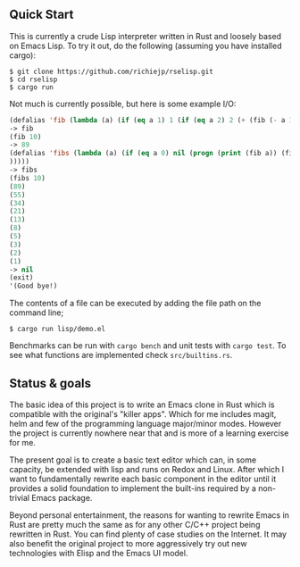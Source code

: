 Quick Start
-----------

This is currently a crude Lisp interpreter written in Rust and loosely based
on Emacs Lisp. To try it out, do the following (assuming you have installed
cargo):

```
$ git clone https://github.com/richiejp/rselisp.git
$ cd rselisp
$ cargo run
```

Not much is currently possible, but here is some example I/O:

```lisp
(defalias 'fib (lambda (a) (if (eq a 1) 1 (if (eq a 2) 2 (+ (fib (- a 1)) (fib (- a 2)))))))
-> fib
(fib 10)
-> 89
(defalias 'fibs (lambda (a) (if (eq a 0) nil (progn (print (fib a)) (fibs (- a 1
)))))
-> fibs
(fibs 10)
(89)
(55)
(34)
(21)
(13)
(8)
(5)
(3)
(2)
(1)
-> nil
(exit)
'(Good bye!)
```

The contents of a file can be executed by adding the file path on the command line;

```
$ cargo run lisp/demo.el
```

Benchmarks can be run with `cargo bench` and unit tests with `cargo test`. To
see what functions are implemented check `src/builtins.rs`.

Status & goals
--------------

The basic idea of this project is to write an Emacs clone in Rust which is
compatible with the original's "killer apps". Which for me includes magit,
helm and few of the programming language major/minor modes. However the
project is currently nowhere near that and is more of a learning exercise for
me.

The present goal is to create a basic text editor which can, in some capacity,
be extended with lisp and runs on Redox and Linux. After which I want to
fundamentally rewrite each basic component in the editor until it provides a
solid foundation to implement the built-ins required by a non-trivial Emacs
package.

Beyond personal entertainment, the reasons for wanting to rewrite Emacs in
Rust are pretty much the same as for any other C/C++ project being rewritten
in Rust. You can find plenty of case studies on the Internet. It may also
benefit the original project to more aggressively try out new technologies
with Elisp and the Emacs UI model.
